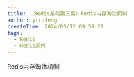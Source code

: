 ```yaml
---
title: （Redis系列第三篇）Redis内存淘汰机制
author: yirufeng
createTime: 2024/05/12 09:58:29
tags:
  - Redis
  - Redis系列
---
```


Redis内存淘汰机制